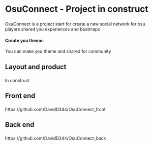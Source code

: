 <h1 align="left">OsuConnect - Project in construct</h1>

###

<p align="left">OsuConnect is a project start for create a new social network for osu players shared you experiences and beatmaps</p>

<h4 align="left">Create  you theme:</h4>
<p align="left">You can make you theme and shared for community</p>

###

<h2 align="left">Layout and product</h2>

###

<p align="left">In construct</p>

###

<h2 align="left">Front end</h2>

###

<p align="left">https://github.com/DavidD344/OsuConnect_front</p>

###

<h2 align="left">Back end</h2>

###

<p align="left">https://github.com/DavidD344/OsuConnect_back</p>

###
